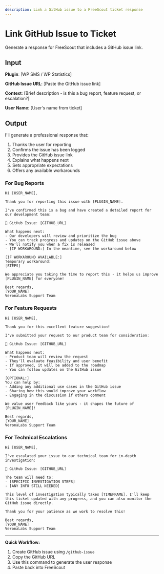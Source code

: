 ```yaml
---
description: Link a GitHub issue to a FreeScout ticket response
---
```


# Link GitHub Issue to Ticket

Generate a response for FreeScout that includes a GitHub issue link.

## Input

**Plugin**: [WP SMS / WP Statistics]

**GitHub Issue URL**: [Paste the GitHub issue link]

**Context**: [Brief description - is this a bug report, feature request, or escalation?]

**User Name**: [User's name from ticket]

## Output

I'll generate a professional response that:

1. Thanks the user for reporting
2. Confirms the issue has been logged
3. Provides the GitHub issue link
4. Explains what happens next
5. Sets appropriate expectations
6. Offers any available workarounds

### For Bug Reports

```
Hi [USER_NAME],

Thank you for reporting this issue with [PLUGIN_NAME].

I've confirmed this is a bug and have created a detailed report for our development team:

🔗 GitHub Issue: [GITHUB_URL]

What happens next:
- Our developers will review and prioritize the bug
- You can track progress and updates on the GitHub issue above
- We'll notify you when a fix is released
- [IF WORKAROUND:] In the meantime, see the workaround below

[IF WORKAROUND AVAILABLE:]
Temporary workaround:
[STEPS]

We appreciate you taking the time to report this - it helps us improve [PLUGIN_NAME] for everyone!

Best regards,
[YOUR_NAME]
VeronaLabs Support Team
```

### For Feature Requests

```
Hi [USER_NAME],

Thank you for this excellent feature suggestion!

I've submitted your request to our product team for consideration:

🔗 GitHub Issue: [GITHUB_URL]

What happens next:
- Product team will review the request
- They'll evaluate feasibility and user benefit
- If approved, it will be added to the roadmap
- You can follow updates on the GitHub issue

[OPTIONAL:]
You can help by:
- Adding any additional use cases in the GitHub issue
- Sharing how this would improve your workflow
- Engaging in the discussion if others comment

We value user feedback like yours - it shapes the future of [PLUGIN_NAME]!

Best regards,
[YOUR_NAME]
VeronaLabs Support Team
```

### For Technical Escalations

```
Hi [USER_NAME],

I've escalated your issue to our technical team for in-depth investigation:

🔗 GitHub Issue: [GITHUB_URL]

The team will need to:
- [SPECIFIC INVESTIGATION STEPS]
- [ANY INFO STILL NEEDED]

This level of investigation typically takes [TIMEFRAME]. I'll keep this ticket updated with any progress, and you can also monitor the GitHub issue directly.

Thank you for your patience as we work to resolve this!

Best regards,
[YOUR_NAME]
VeronaLabs Support Team
```

---

**Quick Workflow:**
1. Create GitHub issue using `/github-issue`
2. Copy the GitHub URL
3. Use this command to generate the user response
4. Paste back into FreeScout
